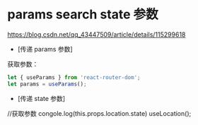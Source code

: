 # params search state 参数

https://blog.csdn.net/qq_43447509/article/details/115299618

- [传递 params 参数]

<!-- 传递参数 -->
<Link to={`/路径/${value}/${value}`}

<!-- 声明接收参数 -->
<Route path="/路径/:key/:key" />
获取参数：

```javascript
let { useParams } from 'react-router-dom';
let params = useParams();
```

- [传递 state 参数]
  <!-- 传递参数 -->
  <Link to={{pathname: '/路径', state: {key: value}}} />

<!-- 声明接收 -->
<Route path="/路径" />

//获取参数
congole.log(this.props.location.state)
useLocation();
